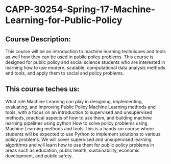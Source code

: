 # CAPP-30254-Spring-17-Machine-Learning-for-Public-Policy

## Course Description:

This course will be an introduction to machine learning techniques and tools as well how they can be used in public policy problems. This course is designed for public policy and social science students who are interested in learning how to use modern, scalable, computational data analysis methods and tools, and apply them to social and policy problems.

## This course teches us:

What role Machine Learning can play in designing, implementing, evaluating, and improving Public Policy
Machine Learning methods and tools, with a focus on an introduction to supervised and unsupervised methods, practical aspects of how to use them, and building machine learning pipelines using python
How to solve policy problems using Machine Learning methods and tools
This is a hands-on course where students will be expected to use Python to implement solutions to various policy problems. We will cover supervised and unsupervised learning algorithms and will learn how to use them for public policy problems in areas such as education, public health, sustainability, economic development, and public safety.
